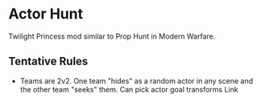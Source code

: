 # Actor Hunt

Twilight Princess mod similar to Prop Hunt in Modern Warfare. 

## Tentative Rules

- Teams are 2v2. One team "hides" as a random actor in any scene and the other team "seeks" them. Can pick actor  goal transforms Link